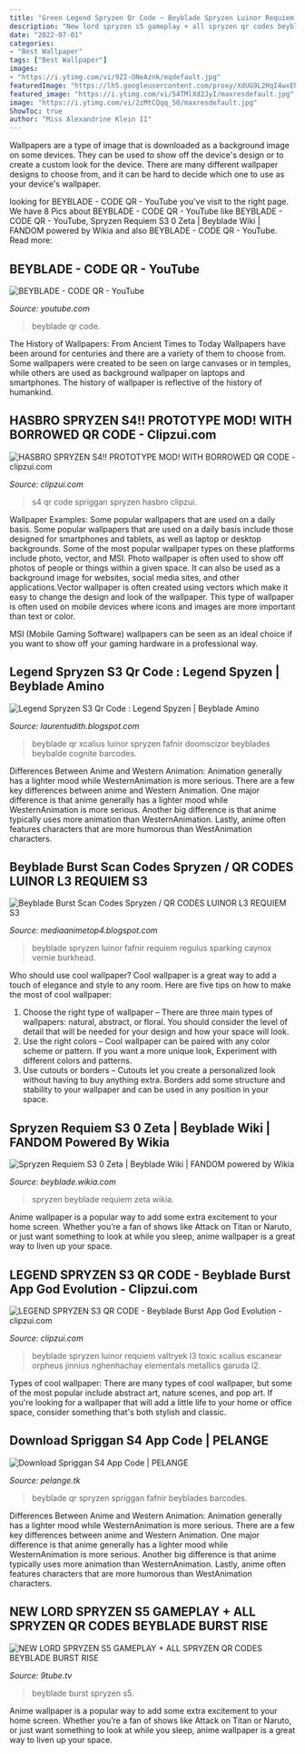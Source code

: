 ```yaml
---
title: "Green Legend Spryzen Qr Code ~ Beyblade Spryzen Luinor Requiem Valtryek L3 Toxic Xcalius Escanear Orpheus Jinnius Nghenhachay Elementals Metallics Garuda L2"
description: "New lord spryzen s5 gameplay + all spryzen qr codes beyblade burst rise"
date: "2022-07-01"
categories:
- "Best Wallpaper"
tags: ["Best Wallpaper"]
images:
- "https://i.ytimg.com/vi/9ZI-ONeAznk/mqdefault.jpg"
featuredImage: "https://lh5.googleusercontent.com/proxy/XdUG9L2HqI4wxEhv7Os8aU_iysUnxDMcxsRj4Bm-cpOT5wn83bCSox9gz7onOnZq0mIsaqDh9O_SCXTJoOJnVxrYLrdmGAHY0zdKhgahuQf4vr3EYS3VoX786RqBHnw=w1200-h630-p-k-no-nu"
featured_image: "https://i.ytimg.com/vi/54TMlXd2JyI/maxresdefault.jpg"
image: "https://i.ytimg.com/vi/2zMtCQqq_50/maxresdefault.jpg"
ShowToc: true
author: "Miss Alexandrine Klein II"
---
```



Wallpapers are a type of image that is downloaded as a background image on some devices. They can be used to show off the device's design or to create a custom look for the device. There are many different wallpaper designs to choose from, and it can be hard to decide which one to use as your device's wallpaper.

	

		
looking for BEYBLADE - CODE QR - YouTube you've visit to the right page. We have 8 Pics about BEYBLADE - CODE QR - YouTube like BEYBLADE - CODE QR - YouTube, Spryzen Requiem S3 0 Zeta | Beyblade Wiki | FANDOM powered by Wikia and also BEYBLADE - CODE QR - YouTube. Read more:
		
    
## BEYBLADE - CODE QR - YouTube

<img loading=lazy src="https://i.ytimg.com/vi/1NMoUHoCdEE/maxresdefault.jpg" onerror="this.onerror=null;this.src='https://tse2.mm.bing.net/th?id=OIP.s2OslXb5jT7QljhgZRcZrAHaEK&amp;pid=15.1';" alt="BEYBLADE - CODE QR - YouTube">

_Source: youtube.com_

>beyblade qr code. 

	

The History of Wallpapers: From Ancient Times to Today
Wallpapers have been around for centuries and there are a variety of them to choose from. Some wallpapers were created to be seen on large canvases or in temples, while others are used as background wallpaper on laptops and smartphones. The history of wallpaper is reflective of the history of humankind.

    
## HASBRO SPRYZEN S4!! PROTOTYPE MOD! WITH BORROWED QR CODE - Clipzui.com

<img loading=lazy src="https://i.ytimg.com/vi/54TMlXd2JyI/maxresdefault.jpg" onerror="this.onerror=null;this.src='https://tse1.mm.bing.net/th?id=OIP.iTsy4FU5ua_lYcNG667AGgHaEK&amp;pid=15.1';" alt="HASBRO SPRYZEN S4!! PROTOTYPE MOD! WITH BORROWED QR CODE - clipzui.com">

_Source: clipzui.com_

>s4 qr code spriggan spryzen hasbro clipzui. 

	

Wallpaper Examples: Some popular wallpapers that are used on a daily basis.
Some popular wallpapers that are used on a daily basis include those designed for smartphones and tablets, as well as laptop or desktop backgrounds. Some of the most popular wallpaper types on these platforms include photo, vector, and MSI. 
Photo wallpaper is often used to show off photos of people or things within a given space. It can also be used as a background image for websites, social media sites, and other applications.Vector wallpaper is often created using vectors which make it easy to change the design and look of the wallpaper. This type of wallpaper is often used on mobile devices where icons and images are more important than text or color. 

MSI (Mobile Gaming Software) wallpapers can be seen as an ideal choice if you want to show off your gaming hardware in a professional way.

    
## Legend Spryzen S3 Qr Code : Legend Spyzen | Beyblade Amino

<img loading=lazy src="http://pm1.narvii.com/6487/e460c932244f00b959c00eb2f2177172421c7528_hq.jpg" onerror="this.onerror=null;this.src='https://tse2.mm.bing.net/th?id=OIP.nvssc3HjF8Sb_0BCCiA5AAHaJ4&amp;pid=15.1';" alt="Legend Spryzen S3 Qr Code : Legend Spyzen | Beyblade Amino">

_Source: laurentudith.blogspot.com_

>beyblade qr xcalius luinor spryzen fafnir doomscizor beyblades beybalde cognite barcodes. 

	

Differences Between Anime and Western Animation: Animation generally has a lighter mood while WesternAnimation is more serious.
There are a few key differences between anime and Western Animation. One major difference is that anime generally has a lighter mood while WesternAnimation is more serious. Another big difference is that anime typically uses more animation than WesternAnimation. Lastly, anime often features characters that are more humorous than WestAnimation characters.

    
## Beyblade Burst Scan Codes Spryzen / QR CODES LUINOR L3 REQUIEM S3

<img loading=lazy src="https://lh5.googleusercontent.com/proxy/XdUG9L2HqI4wxEhv7Os8aU_iysUnxDMcxsRj4Bm-cpOT5wn83bCSox9gz7onOnZq0mIsaqDh9O_SCXTJoOJnVxrYLrdmGAHY0zdKhgahuQf4vr3EYS3VoX786RqBHnw=w1200-h630-p-k-no-nu" onerror="this.onerror=null;this.src='https://tse2.mm.bing.net/th?id=OIP.HCeAiWngdQLnTaG1ujGA9gHaEj&amp;pid=15.1';" alt="Beyblade Burst Scan Codes Spryzen / QR CODES LUINOR L3 REQUIEM S3">

_Source: mediaanimetop4.blogspot.com_

>beyblade spryzen luinor fafnir requiem regulus sparking caynox vernie burkhead. 

	

Who should use cool wallpaper?
Cool wallpaper is a great way to add a touch of elegance and style to any room. Here are five tips on how to make the most of cool wallpaper: 
1) Choose the right type of wallpaper – There are three main types of wallpapers: natural, abstract, or floral. You should consider the level of detail that will be needed for your design and how your space will look. 
2) Use the right colors – Cool wallpaper can be paired with any color scheme or pattern. If you want a more unique look, Experiment with different colors and patterns. 
3) Use cutouts or borders – Cutouts let you create a personalized look without having to buy anything extra. Borders add some structure and stability to your wallpaper and can be used in any position in your space.

    
## Spryzen Requiem S3 0 Zeta | Beyblade Wiki | FANDOM Powered By Wikia

<img loading=lazy src="https://vignette.wikia.nocookie.net/beyblade/images/f/fe/SR_0_zt.jpg/revision/latest?cb=20180702121904" onerror="this.onerror=null;this.src='https://tse1.mm.bing.net/th?id=OIP.6F5hWfw54tALzuIYq-Et5AHaHa&amp;pid=15.1';" alt="Spryzen Requiem S3 0 Zeta | Beyblade Wiki | FANDOM powered by Wikia">

_Source: beyblade.wikia.com_

>spryzen beyblade requiem zeta wikia. 

	

Anime wallpaper is a popular way to add some extra excitement to your home screen. Whether you’re a fan of shows like Attack on Titan or Naruto, or just want something to look at while you sleep, anime wallpaper is a great way to liven up your space.

    
## LEGEND SPRYZEN S3 QR CODE - Beyblade Burst App God Evolution - Clipzui.com

<img loading=lazy src="https://i.ytimg.com/vi/9ZI-ONeAznk/mqdefault.jpg" onerror="this.onerror=null;this.src='https://tse1.mm.bing.net/th?id=OIP.poqptmNuSLGx5FtAOpFj0gAAAA&amp;pid=15.1';" alt="LEGEND SPRYZEN S3 QR CODE - Beyblade Burst App God Evolution - clipzui.com">

_Source: clipzui.com_

>beyblade spryzen luinor requiem valtryek l3 toxic xcalius escanear orpheus jinnius nghenhachay elementals metallics garuda l2. 

	

Types of cool wallpaper:
There are many types of cool wallpaper, but some of the most popular include abstract art, nature scenes, and pop art. If you're looking for a wallpaper that will add a little life to your home or office space, consider something that's both stylish and classic.

    
## Download Spriggan S4 App Code | PELANGE

<img loading=lazy src="https://i.ytimg.com/vi/2zMtCQqq_50/maxresdefault.jpg" onerror="this.onerror=null;this.src='https://tse4.mm.bing.net/th?id=OIP.HCL0bEqMRncPkJ-qfY_CJwHaEK&amp;pid=15.1';" alt="Download Spriggan S4 App Code | PELANGE">

_Source: pelange.tk_

>beyblade qr spryzen spriggan fafnir beyblades barcodes. 

	

Differences Between Anime and Western Animation: Animation generally has a lighter mood while WesternAnimation is more serious.
There are a few key differences between anime and Western Animation. One major difference is that anime generally has a lighter mood while WesternAnimation is more serious. Another big difference is that anime typically uses more animation than WesternAnimation. Lastly, anime often features characters that are more humorous than WestAnimation characters.

    
## NEW LORD SPRYZEN S5 GAMEPLAY + ALL SPRYZEN QR CODES BEYBLADE BURST RISE

<img loading=lazy src="http://i3.ytimg.com/vi/kUqS9DFEnTM/hqdefault.jpg" onerror="this.onerror=null;this.src='https://tse2.mm.bing.net/th?id=OIP.75Rm9oWQ60SbTlrb1owymAHaFj&amp;pid=15.1';" alt="NEW LORD SPRYZEN S5 GAMEPLAY + ALL SPRYZEN QR CODES BEYBLADE BURST RISE">

_Source: 9tube.tv_

>beyblade burst spryzen s5. 

	

Anime wallpaper is a popular way to add some extra excitement to your home screen. Whether you’re a fan of shows like Attack on Titan or Naruto, or just want something to look at while you sleep, anime wallpaper is a great way to liven up your space.

